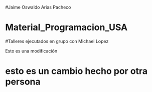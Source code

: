 #Jaime Oswaldo Arias Pacheco

# Material_Programacion_USA

#Talleres ejecutados en grupo con Michael Lopez

Esto es una modificación 

# esto es un cambio hecho por otra persona
